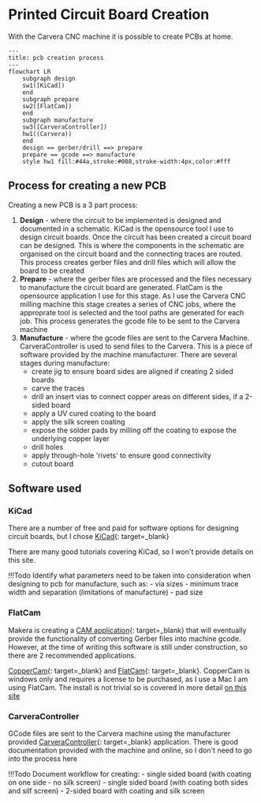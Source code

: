 # Printed Circuit Board Creation

With the Carvera CNC machine it is possible to create PCBs at home.

```mermaid
---
title: pcb creation process
---
flowchart LR
    subgraph design
    sw1([KiCad])
    end
    subgraph prepare
    sw2([FlatCam])
    end
    subgraph manufacture
    sw3([CarveraController])
    hw1((Carvera))
    end
    design == gerber/drill ==> prepare
    prepare == gcode ==> manufacture
    style hw1 fill:#44a,stroke:#008,stroke-width:4px,color:#fff
```

## Process for creating a new PCB

Creating a new PCB is a 3 part process:

1. **Design** - where the circuit to be implemented is designed and documented in a schematic.  KiCad is the opensource tool I use to design circuit boards.  Once the circuit has been created a circuit board can be designed.  This is where the components in the schematic are organised on the circuit board and the connecting traces are routed.  This process creates gerber files and drill files which will allow the board to be created
2. **Prepare** - where the gerber files are processed and the files necessary to manufacture the circuit board are generated.  FlatCam is the opensource application I use for this stage.  As I use the Carvera CNC milling machine this stage creates a series of CNC jobs, where the approprate tool is selected and the tool paths are generated for each job.  This process generates the gcode file to be sent to the Carvera machine
3. **Manufacture** - where the gcode files are sent to the Carvera Machine.  CarveraController is used to send files to the Carvera.  This is a piece of software provided by the machine manufacturer.  There are several stages during manufacture:
    - create jig to ensure board sides are aligned if creating 2 sided boards
    - carve the traces
    - drill an insert vias to connect copper areas on different sides, if a 2-sided board
    - apply a UV cured coating to the board
    - apply the silk screen coating
    - expose the solder pads by milling off the coating to expose the underlying copper layer
    - drill holes
    - apply through-hole 'rivets' to ensure good connectivity
    - cutout board

## Software used

### KiCad

There are a number of free and paid for software options for designing circuit boards, but I chose [KiCad](https://www.kicad.org){: target=_blank}

There are many good tutorials covering KiCad, so I won't provide details on this site.

!!!Todo
    Identify what parameters need to be taken into consideration when designing to pcb for manufacture, such as:
    - via sizes
    - minimum trace width and separation (limitations of manufacture)
    - pad size

### FlatCam

Makera is creating a [CAM application](https://www.makera.com/pages/software#CarveraCAM){: target=_blank} that will eventually provide the functionality of converting Gerber files into machine gcode.  However, at the time of writing this software is still under construction, so there are 2 recommended applications.

[CopperCam](https://www.galaad.net/coppercam-eng.html){: target=_blank} and [FlatCam](http://flatcam.org){: target=_blank}.  CopperCam is windows only and requires a license to be purchased, as I use a Mac I am using FlatCam.  The install is not trivial so is covered in more detail [on this site](flatcam.md)

### CarveraController

GCode files are sent to the Carvera machine using the manufacturer provided [CarveraController](https://www.makera.com/pages/software){: target=_blank} application.  There is good documentation provided with the machine and online, so I don't need to go into the process here

!!!Todo
    Document workflow for creating:
    - single sided board (with coating on one side - no silk screen)
    - single sided board (with coating both sides and silf screen)
    - 2-sided board with coating and silk screen
